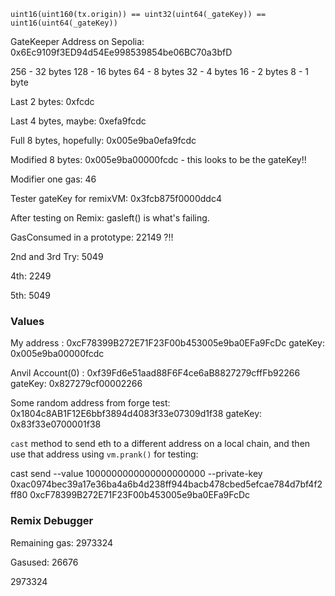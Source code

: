 ```solidity
uint16(uint160(tx.origin)) == uint32(uint64(_gateKey)) == uint16(uint64(_gateKey))

```

GateKeeper Address on Sepolia: 0x6Ec9109f3ED94d54Ee998539854be06BC70a3bfD

256 - 32 bytes
128 - 16 bytes
64 - 8 bytes
32 - 4 bytes
16 - 2 bytes
8 - 1 byte

Last 2 bytes: 0xfcdc

Last 4 bytes, maybe: 0xefa9fcdc

Full 8 bytes, hopefully: 0x005e9ba0efa9fcdc

Modified 8 bytes: 0x005e9ba00000fcdc - this looks to be the gateKey!!

Modifier one gas: 46

Tester gateKey for remixVM: 0x3fcb875f0000ddc4

After testing on Remix: gasleft() is what's failing.

GasConsumed in a prototype: 22149 ?!!

2nd and 3rd Try: 5049

4th: 2249

5th: 5049

### Values

My address : 0xcF78399B272E71F23F00b453005e9ba0EFa9FcDc
gateKey: 0x005e9ba00000fcdc

Anvil Account(0) : 0xf39Fd6e51aad88F6F4ce6aB8827279cffFb92266
gateKey: 0x827279cf00002266

Some random address from forge test: 0x1804c8AB1F12E6bbf3894d4083f33e07309d1f38
gateKey: 0x83f33e0700001f38

`cast` method to send eth to a different address on a local chain, and then use that address using `vm.prank()` for testing:

cast send --value 1000000000000000000000 --private-key 0xac0974bec39a17e36ba4a6b4d238ff944bacb478cbed5efcae784d7bf4f2ff80 0xcF78399B272E71F23F00b453005e9ba0EFa9FcDc

### Remix Debugger

Remaining gas: 2973324

Gasused: 26676

2973324
